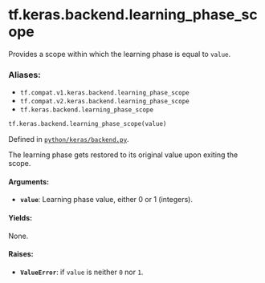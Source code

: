 <div itemscope itemtype="http://developers.google.com/ReferenceObject">
<meta itemprop="name" content="tf.keras.backend.learning_phase_scope" />
<meta itemprop="path" content="Stable" />
</div>

# tf.keras.backend.learning_phase_scope

Provides a scope within which the learning phase is equal to `value`.

### Aliases:

* `tf.compat.v1.keras.backend.learning_phase_scope`
* `tf.compat.v2.keras.backend.learning_phase_scope`
* `tf.keras.backend.learning_phase_scope`

``` python
tf.keras.backend.learning_phase_scope(value)
```



Defined in [`python/keras/backend.py`](/code/stable/tensorflow/python/keras/backend.py).

<!-- Placeholder for "Used in" -->

The learning phase gets restored to its original value upon exiting the scope.

#### Arguments:


* <b>`value`</b>: Learning phase value, either 0 or 1 (integers).


#### Yields:

None.



#### Raises:


* <b>`ValueError`</b>: if `value` is neither `0` nor `1`.